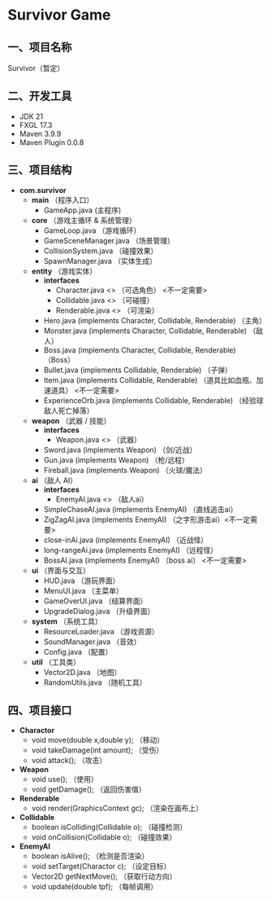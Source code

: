 # Survivor Game

## 一、项目名称
Survivor（暂定）

## 二、开发工具
- JDK 21  
- FXGL 17.3  
- Maven 3.9.9  
- Maven Plugin 0.0.8

## 三、项目结构

- **com.survivor**
  - **main** （程序入口）
    - GameApp.java (主程序)
  - **core** （游戏主循环 & 系统管理）
    - GameLoop.java  （游戏循环）
    - GameSceneManager.java  （场景管理）
    - CollisionSystem.java  （碰撞效果）
    - SpawnManager.java  （实体生成）
  - **entity** （游戏实体）
    - **interfaces**
      - Character.java <<interface>>  （可选角色）  <不一定需要>
      - Collidable.java <<interface>>  （可碰撞）
      - Renderable.java <<interface>>  （可渲染）
    - Hero.java (implements Character, Collidable, Renderable)  （主角）
    - Monster.java (implements Character, Collidable, Renderable)  （敌人）
    - Boss.java (implements Character, Collidable, Renderable)  （Boss）
    - Bullet.java (implements Collidable, Renderable) （子弹）
    - Item.java (implements Collidable, Renderable)  （道具比如血瓶、加速道具）  <不一定需要>
    - ExperienceOrb.java   (implements Collidable, Renderable)   （经验球 敌人死亡掉落）
  - **weapon** （武器 / 技能）
    - **interfaces**
      - Weapon.java <<interface>>  （武器）
    - Sword.java (implements Weapon)  （剑/近战）
    - Gun.java (implements Weapon)  （枪/远程）
    - Fireball.java (implements Weapon)  （火球/魔法）
  - **ai** （敌人 AI）
    - **interfaces**
      - EnemyAI.java <<interface>>  （敌人ai）
    - SimpleChaseAI.java (implements EnemyAI)  （直线追击ai）
    - ZigZagAI.java (implements EnemyAI)  （之字形游击ai）<不一定需要>
    - close-inAi.java (implements EnemyAI)  （近战怪）
    - long-rangeAi.java (implements EnemyAI)  （远程怪）
    - BossAI.java (implements EnemyAI)  （boss ai） <不一定需要>
  - **ui** （界面与交互）
    - HUD.java （游玩界面）
    - MenuUI.java （主菜单）
    - GameOverUI.java  （结算界面）
    - UpgradeDialog.java  （升级界面）
  - **system** （系统工具）
    - ResourceLoader.java  （游戏资源）
    - SoundManager.java  （音效）
    - Config.java  （配置）
  - **util** （工具类）
    - Vector2D.java  （地图）
    - RandomUtils.java  （随机工具）

## 四、项目接口
- **Charactor**
  - void move(double x,double y);  （移动）
  - void takeDamage(int amount);  （受伤）
  - void attack();  （攻击）
- **Weapon**
  - void use();  （使用）
  - void getDamage();  （返回伤害值）
- **Renderable**
  - void render(GraphicsContext gc);  （渲染在画布上）
- **Collidable**
  - boolean isColliding(Collidable o);  （碰撞检测）
  - void onCollision(Collidable o);  （碰撞效果）
- **EnemyAI**
  - boolean isAlive();  （检测是否渲染）
  - void setTarget(Charactor c);  （设定目标）
  - Vector2D getNextMove();  （获取行动方向）
  - void update(double tpf);  （每帧调用）
